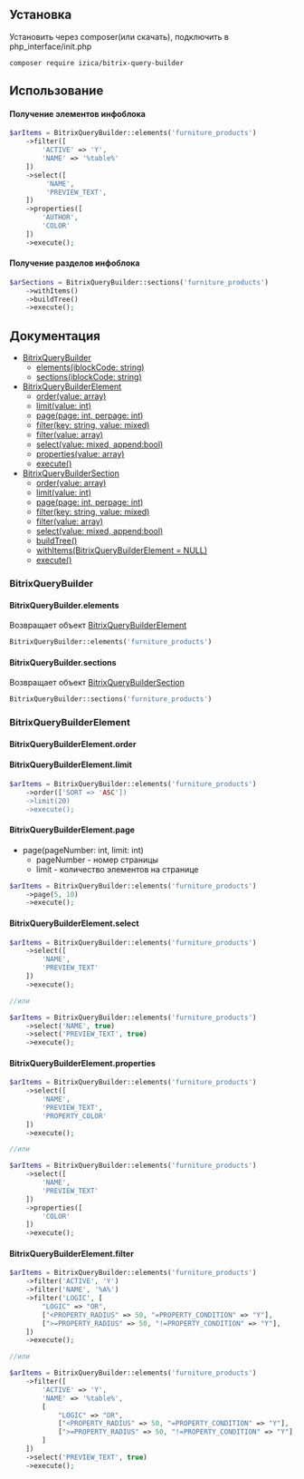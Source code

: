 ## Установка
Установить через composer(или скачать), подключить в php_interface/init.php
```
composer require izica/bitrix-query-builder
```

## Использование

#### Получение элементов инфоблока
```php
$arItems = BitrixQueryBuilder::elements('furniture_products')
    ->filter([
        'ACTIVE' => 'Y',
        'NAME' => '%table%'
    ])
    ->select([
         'NAME',
         'PREVIEW_TEXT',
    ])
    ->properties([
        'AUTHOR',
        'COLOR'
    ])
    ->execute();
```
#### Получение разделов инфоблока
```php
$arSections = BitrixQueryBuilder::sections('furniture_products')
    ->withItems()
    ->buildTree()
    ->execute();
```

## Документация
* [BitrixQueryBuilder](#BitrixQueryBuilder)
    * [elements(iblockCode: string)](#BitrixQueryBuilderelements)
    * [sections(iblockCode: string)](#BitrixQueryBuildersections)
* [BitrixQueryBuilderElement](#BitrixQueryBuilderElement)
    * [order(value: array)](#BitrixQueryBuilderElementorder)
    * [limit(value: int)](#BitrixQueryBuilderElementlimit)
    * [page(page: int, perpage: int)](#BitrixQueryBuilderElementpage)
    * [filter(key: string, value: mixed)](#BitrixQueryBuilderElementfilter)
    * [filter(value: array)](#BitrixQueryBuilderElementfilter)
    * [select(value: mixed, append:bool)](#BitrixQueryBuilderElementselect)
    * [properties(value: array)](#BitrixQueryBuilderElementproperties)
    * [execute()](#BitrixQueryBuilderElementexectute)
* [BitrixQueryBuilderSection](#BitrixQueryBuilderSection)
    * [order(value: array)](#BitrixQueryBuilderSection)
    * [limit(value: int)](#BitrixQueryBuilderSectionlimit)
    * [page(page: int, perpage: int)](#BitrixQueryBuilderSectionpage)
    * [filter(key: string, value: mixed)](#BitrixQueryBuilderSectionfilter)
    * [filter(value: array)](#BitrixQueryBuilderSectionfilter)
    * [select(value: mixed, append:bool)](#BitrixQueryBuilderSectionselect)
    * [buildTree()](#BitrixQueryBuilderSectionbuildTree)
    * [withItems(BitrixQueryBuilderElement = NULL)](#BitrixQueryBuilderSectionwithItems)
    * [execute()](#BitrixQueryBuilderSectionexecute)

### BitrixQueryBuilder
#### BitrixQueryBuilder.elements
Возвращает объект [BitrixQueryBuilderElement](#BitrixQueryBuilderElement)
```php
BitrixQueryBuilder::elements('furniture_products')
```
#### BitrixQueryBuilder.sections
Возвращает объект [BitrixQueryBuilderSection](#BitrixQueryBuilderSection)
```php
BitrixQueryBuilder::sections('furniture_products')
```

### BitrixQueryBuilderElement
#### BitrixQueryBuilderElement.order
#### BitrixQueryBuilderElement.limit
```php
$arItems = BitrixQueryBuilder::elements('furniture_products')
    ->order(['SORT => 'ASC'])
    ->limit(20)
    ->execute();
```
#### BitrixQueryBuilderElement.page
* page(pageNumber: int, limit: int)
    * pageNumber - номер страницы
    * limit - количество элементов на странице
    
```php
$arItems = BitrixQueryBuilder::elements('furniture_products')
    ->page(5, 10)
    ->execute();
```

#### BitrixQueryBuilderElement.select
```php
$arItems = BitrixQueryBuilder::elements('furniture_products')
    ->select([
        'NAME',
        'PREVIEW_TEXT'
    ])
    ->execute();

//или

$arItems = BitrixQueryBuilder::elements('furniture_products')
    ->select('NAME', true)
    ->select('PREVIEW_TEXT', true)
    ->execute();
```

#### BitrixQueryBuilderElement.properties
```php
$arItems = BitrixQueryBuilder::elements('furniture_products')
    ->select([
        'NAME',
        'PREVIEW_TEXT',
        'PROPERTY_COLOR'
    ])
    ->execute();

//или

$arItems = BitrixQueryBuilder::elements('furniture_products')
    ->select([
        'NAME',
        'PREVIEW_TEXT'
    ])
    ->properties([
        'COLOR'
    ])
    ->execute();
```

#### BitrixQueryBuilderElement.filter
```php
$arItems = BitrixQueryBuilder::elements('furniture_products')
    ->filter('ACTIVE', 'Y')
    ->filter('NAME', '%A%')
    ->filter('LOGIC', [
        "LOGIC" => "OR",
        ["<PROPERTY_RADIUS" => 50, "=PROPERTY_CONDITION" => "Y"],
        [">=PROPERTY_RADIUS" => 50, "!=PROPERTY_CONDITION" => "Y"],
    ])
    ->execute();

//или

$arItems = BitrixQueryBuilder::elements('furniture_products')
    ->filter([
        'ACTIVE' => 'Y',
        'NAME' => '%table%',
        [
            "LOGIC" => "OR",
            ["<PROPERTY_RADIUS" => 50, "=PROPERTY_CONDITION" => "Y"],
            [">=PROPERTY_RADIUS" => 50, "!=PROPERTY_CONDITION" => "Y"],
        ]
    ])
    ->select('PREVIEW_TEXT', true)
    ->execute();
```